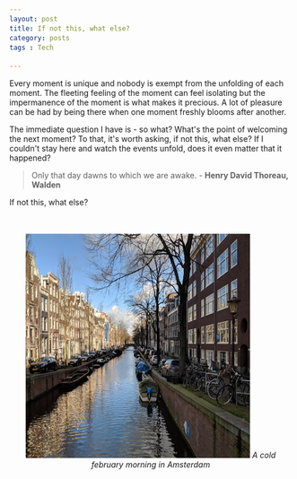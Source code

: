 ```yaml
---
layout: post
title: If not this, what else?
category: posts
tags : Tech

---
```


Every moment is unique and nobody is exempt from the  unfolding of each moment. The fleeting feeling of the moment can  feel isolating but the impermanence of the moment is what makes it precious. A lot of pleasure can be had by being there when one moment freshly blooms after another.

The immediate question I have is - so what? What's the point of welcoming the next moment? To that, it's worth asking, if not this, what else? If I couldn't stay here and watch the events unfold, does it even matter that it happened? 

<blockquote>
Only that day dawns to which we are awake. - <b> Henry David Thoreau, Walden </b>
</blockquote>

If not this, what else? 

<br>
<br>
<center>
<img src="/images/blog/moment/amsterdam.jpg" width="400" height="400"/>
<i> A cold february morning in Amsterdam</i>
</center> 

<br>


